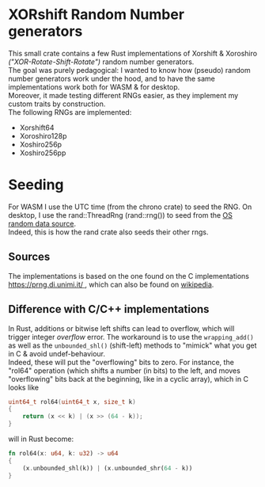 # XORshift Random Number generators

This small crate contains a few Rust implementations of Xorshift & Xoroshiro _("XOR-Rotate-Shift-Rotate")_ random number generators. <br>
The goal was purely pedagogical: I wanted to know how (pseudo) random number generators work under the hood, and to have the same implementations work both
for WASM & for desktop.<br>
Moreover, it made testing different RNGs easier, as they implement my custom traits by construction.<br>
The following RNGs are implemented:
* Xorshift64
* Xoroshiro128p
* Xoshiro256p
* Xoshiro256pp
# Seeding
For WASM I use the UTC time (from the chrono crate) to seed the RNG.
On desktop, I use the rand::ThreadRng (rand::rng()) to seed from the [OS random data source](https://docs.rs/rand/latest/rand/rngs/struct.OsRng.html). <br> Indeed, this is how the rand crate also seeds their other rngs.

## Sources
The implementations is based on the one found on the C implementations [https://prng.di.unimi.it/ ](https://prng.di.unimi.it/), which can also be found
on [wikipedia](https://en.wikipedia.org/wiki/Xorshift ).<br>
## Difference with C/C++ implementations
In Rust, additions or bitwise left shifts can lead to overflow, which will trigger integer *overflow* error. The workaround is to
use  the `wrapping_add()` as well as the `unbounded_shl()` (shift-left) methods to "mimick" what you get in C & avoid undef-behaviour.<br> Indeed, these will put the "overflowing" bits to zero.
For instance, the "rol64" operation (which shifts a number (in bits) to the left, and moves "overflowing" bits back at the beginning, like in a cyclic array), which in C looks like
```C
uint64_t rol64(uint64_t x, size_t k) 
{
    return (x << k) | (x >> (64 - k));
}
```
will in Rust become:
```rust
fn rol64(x: u64, k: u32) -> u64
{
	(x.unbounded_shl(k)) | (x.unbounded_shr(64 - k))
}
```